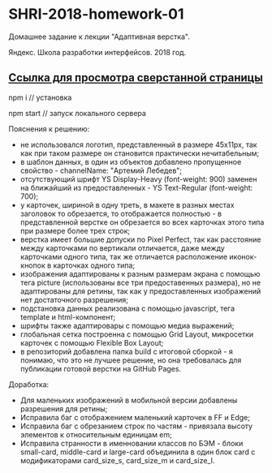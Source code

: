 # SHRI-2018-homework-01

Домашнее задание к лекции "Адаптивная верстка".

Яндекс. Школа разработки интерфейсов. 2018 год.

## [Ссылка для просмотра сверстанной страницы](https://alivander.github.io/SHRI-2018-homework-01/build/index.html)

npm i // установка 

npm start // запуск локального сервера


Пояснения к решению:
* не использовался логотип, представленный в размере 45х11px, так как при таком размере он становится практически нечитабельным;
* в шаблон данных, в один из объектов добавлено пропущенное свойство - channelName: "Артемий Лебедев";
* отсутствующий шрифт YS Display-Heavy (font-weight: 900) заменен на ближайший из предоставленных - YS Text-Regular (font-weight: 700);
* у карточек, шириной в одну треть, в макете в разных местах заголовок то обрезается, то отображается полностью - в представленной верстке он обрезается во всех карточках этого типа при размере более трех строк;
* верстка имеет большие допуски по Pixel Perfect, так как расстояние между карточками по вертикали отличается, даже между карточками одного типа, так же отличается расположение иконок-кнопок в карточках одного типа;
* изображения адаптированы к разным размерам экрана с помощью тега picture (использованы все три предоставенных размера), но не адаптированы для ретины, так как у предоставленных изображений нет достаточного разрешения;
* подстановка данных реализована с помощью javascript, тега template и html-компонент;
* шрифты также адаптировары с помощью медиа выражений;
* глобальная сетка построенна с помощью Grid Layout, микросетки карточек с помощью Flexible Box Layout;
* в репозиторий добавлена папка build с итоговой сборкой - я понимаю, что это не лучшее решение, но она требовалась для публикации готовой верстки на GitHub Pages.

Доработка:
* Для маленьких изображений в мобильной версии добавлены разрешения для ретины;
* Исправила баг с отображением маленький карточек в FF и Edge;
* Исправила баг с обрезанием строк по частям - привязала высоту элементов к относительным единицам em;
* Исправила странности в именновании классов по БЭМ - блоки small-card, middle-card и large-card объединила в один блок card с модификаторами card_size_s, card_size_m и card_size_l.
